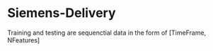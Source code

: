 # Siemens-Delivery

Training and testing are sequenctial data in the form of [TimeFrame, NFeatures]

